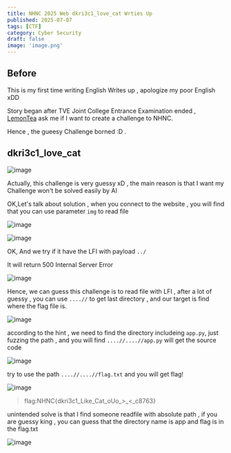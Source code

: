 ```yaml
---
title: NHNC 2025 Web dkri3c1_love_cat Wrties Up
published: 2025-07-07
tags: [CTF]
category: Cyber Security
draft: false
image: 'image.png'
---
```


## Before

This is my first time writing English Writes up , apologize my poor English xDD

Story began after  TVE Joint College Entrance Examination ended , [LemonTea]( https://blog-lemontea.pages.dev/) ask me if I want to create a challenge to NHNC.

Hence , the gueesy Challenge borned :D .

## dkri3c1_love_cat

![image](https://hackmd.io/_uploads/Hyrt_gdSgl.png)

Actually, this challenge is very guessy xD , the main reason is that I want my Challenge won't be solved easily by AI 

OK,Let's talk about solution , when you connect to the website , you will find that you can use parameter `img` to read file

![image](https://hackmd.io/_uploads/SykSteOBxl.png)

![image](https://hackmd.io/_uploads/HJHDYx_Blg.png)

OK, And we try if it have the LFI with payload `../`

It will return 500 Internal Server Error

![image](https://hackmd.io/_uploads/HJd5tldSll.png)

Hence, we can guess this challenge is to read file with LFI , after a lot of guessy , you can use `....//` to get last directory , and our target is find where the flag file is.

![image](https://hackmd.io/_uploads/B1oVieuSgl.png)

according to the hint , we need to find the directory includeing `app.py`, just fuzzing the path , and you will find `....//....//app.py` will get the source code

![image](https://hackmd.io/_uploads/SyQy2xOrlg.png)

try to use the path `....//....//flag.txt` and you will get flag!

![image](https://hackmd.io/_uploads/BkfM3gdrge.png)

> flag:NHNC{dkri3c1_Like_Cat_oUo_>_<_c8763} 

unintended solve is that I find someone readfile with absolute path , if you are guessy king , you can guess that the directory name is app and flag is in the flag.txt

![image](https://hackmd.io/_uploads/BJ1_hxuHxx.png)

